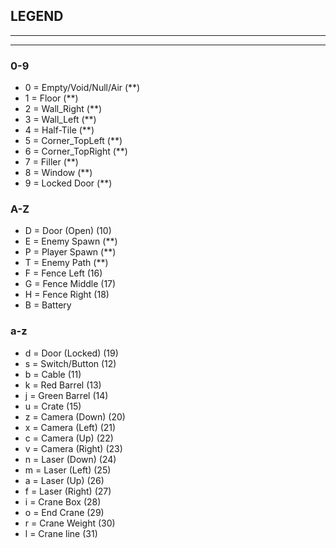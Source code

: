 ##	LEGEND
---

---
###	0-9
- 0 = Empty/Void/Null/Air	(**)
- 1 = Floor					(**)
- 2 = Wall_Right			(**)
- 3 = Wall_Left				(**)
- 4 = Half-Tile				(**)
- 5 = Corner_TopLeft		(**)
- 6 = Corner_TopRight		(**)
- 7 = Filler				(**)
- 8 = Window				(**)
- 9 = Locked Door			(**)

###	A-Z
- D = Door (Open)			(10)
- E = Enemy Spawn			(**)
- P = Player Spawn			(**)
- T = Enemy Path			(**)
- F = Fence Left			(16)
- G = Fence Middle			(17)
- H = Fence Right			(18)
- B = Battery

###	a-z
- d = Door (Locked)			(19)
- s = Switch/Button			(12)
- b = Cable					(11)
- k = Red Barrel			(13)
- j = Green Barrel			(14)
- u = Crate					(15)
- z = Camera (Down)			(20)
- x = Camera (Left)			(21)
- c = Camera (Up)			(22)
- v = Camera (Right)		(23)
- n = Laser (Down)			(24)
- m = Laser (Left)			(25)
- a = Laser (Up)			(26)
- f = Laser (Right)			(27)
- i = Crane Box				(28)
- o = End Crane				(29)
- r = Crane Weight			(30)
- l = Crane line			(31)